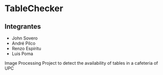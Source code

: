 # TableChecker
## Integrantes
- John Sovero
- André Pilco
- Renzo Espíritu
- Luis Poma

Image Processing Project to detect the availability of tables in a cafeteria of UPC

